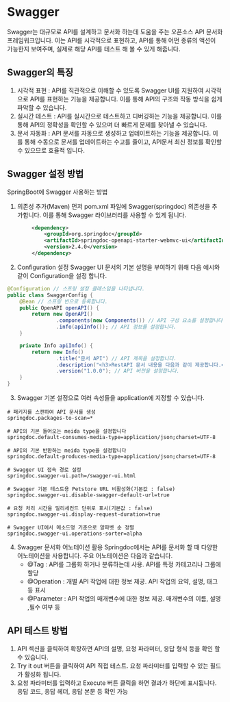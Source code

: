 # Swagger
Swagger는 대규모로 API를 설계하고 문서화 하는데 도움을 주는 오픈소스 API 문서화 프레임워크입니다. 이는 API를 시각적으로 표현하고, API를 통해 어떤 종류의 액션이 가능한지 보여주며, 실제로 해당 API를 테스트 해 볼 수 있게 해줍니다.

## Swagger의 특징
1. 시각적 표현 : API를 직관적으로 이해할 수 있도록 Swagger UI를 지원하여 시각적으로 API를 표현하는 기능을 제공합니다. 이를 통해 API의 구조와 작동 방식을 쉽게 파악할 수 있습니다.
2. 실시간 테스트 : API를 실시간으로 테스트하고 디버깅하는 기능을 제공합니다. 이를 통해 API의 정확성을 확인할 수 있으며 더 빠르게 문제를 찾아낼 수 있습니다.
3. 문서 자동화 : API 문서를 자동으로 생성하고 업데이트하는 기능을 제공합니다. 이를 통해 수동으로 문서를 업데이트하는 수고를 줄이고, API문서 최신 정보를 확인할 수 있으므로 효율적 입니다.

## Swagger 설정 방법
SpringBoot에 Swagger 사용하는 방법
1. 의존성 추가(Maven)
    먼저 pom.xml 파일에 Swagger(springdoc) 의존성을 추가합니다. 이를 통해 Swagger 라이브러리를 사용할 수 있게 됩니다.
```xml
		<dependency>
		    <groupId>org.springdoc</groupId>
		    <artifactId>springdoc-openapi-starter-webmvc-ui</artifactId>
		    <version>2.4.0</version>
		</dependency>
```
2. Configuration 설정
    Swagger UI 문서의 기본 설명을 부여하기 위해 다음 예시와 같이 Configuration을 설정 합니다.
```java
@Configuration // 스프링 설정 클래스임을 나타냅니다.
public class SwaggerConfig {
    @Bean // 스프링 빈으로 등록합니다.
    public OpenAPI openAPI() {
        return new OpenAPI()
                .components(new Components()) // API 구성 요소를 설정합니다.
                .info(apiInfo()); // API 정보를 설정합니다.
    }

    private Info apiInfo() {
        return new Info()
                .title("문서 API") // API 제목을 설정합니다.
                .description("<h3>RestAPI 문서 내용을 다음과 같이 제공합니다.</h3>") // API 설명을 설정합니다.
                .version("1.0.0"); // API 버전을 설정합니다.
    }
}
```

3. Swagger 기본 설정으로 여러 속성들을 application에 지정할 수 있습니다.
```
# 패키지를 스캔하여 API 문서를 생성
springdoc.packages-to-scan=*

# API의 기본 들어오는 meida type을 설정합니다
springdoc.default-consumes-media-type=application/json;charset=UTF-8

# API의 기본 반환하는 meida type을 설정합니다
springdoc.default-produces-media-type=application/json;charset=UTF-8

# Swagger UI 접속 경로 설정
springdoc.swagger-ui.path=/swagger-ui.html

# Swagger 기본 테스트용 Petstore URL 비활성화(기본값 : false)
springdoc.swagger-ui.disable-swagger-default-url=true

# 요청 처리 시간을 밀리세컨드 단위로 표시(기본값 : false)
springdoc.swagger-ui.display-request-duration=true

# Swagger UI에서 메소드명 기준으로 알파벳 순 정렬
springdoc.swagger-ui.operations-sorter=alpha

```

4. Swagger 문서화 어노테이션 활용
    Springdoc에서는 API를 문서화 할 때 다양한 어노테이션을 사용합니다. 주요 어노테이션은 다음과 같습니다.
    - @Tag : API를 그룹화 하거나 분류하는데 사용. API를 특정 카테고리나 그룹에 할당
    - @Operation : 개별 API 작업에 대한 정보 제공. API 작업의 요약, 설명, 태그 등 표시
    - @Parameter : API 작업의 매개변수에 대한 정보 제공. 매개변수의 이름, 설명 ,필수 여부 등
  
## API 테스트 방법
1. API 섹션을 클릭하여 확장하면 API의 설명, 요청 파라미터, 응답 형식 등을 확인 할 수 있습니다.
2. Try it out 버튼을 클릭하여 API 직접 테스트. 요청 파라미터를 입력할 수 있는 필드가 활성화 됩니다.
3. 요청 파라미터를 입력하고 Execute 버튼 클릭을 하면 결과가 하단에 표시됩니다. 응답 코드, 응답 헤더, 응답 본문 등 확인 가능